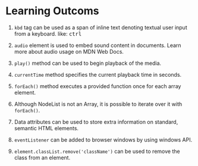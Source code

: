 # Learning Outcoms

1. <code>kbd</code> tag can be used as a span of inline text denoting textual user input from a keyboard. like: <kbd>ctrl</kbd>

2. <code>audio</code> element is used to embed sound content in documents. Learn more about audio usage on MDN Web Docs.

4. <code>play()</code> method can be used to begin playback of the media.

5. <code>currentTime</code> method specifies the current playback time in seconds.

6. <code>forEach()</code> method executes a provided function once for each array element.

7. Although NodeList is not an Array, it is possible to iterate over it with <code>forEach()</code>.

8. Data attributes can be used to store extra information on standard, semantic HTML elements.

9. <code>eventListener</code> can be added to browser windows by using windows API.

10. <code>element.classList.remove('className')</code> can be used to remove the class from an element.
